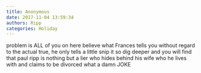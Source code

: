 ```yaml
---
title: Anonymous
date: 2017-11-04 13:59:34
authors: Ripp
categories: Holiday
---
```


 problem is ALL of you on here believe what Frances tells you without regard to the actual true, he only tells a little snip it so dig deeper and you will find that paul ripp is nothing but a lier who hides behind his wife who he lives with and claims to be divorced  what a damn JOKE